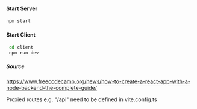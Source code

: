 #### Start Server

```bash
npm start
```

#### Start Client

```bash
 cd client
 npm run dev
```

##### Source

https://www.freecodecamp.org/news/how-to-create-a-react-app-with-a-node-backend-the-complete-guide/

Proxied routes e.g. "/api" need to be defined in vite.config.ts

